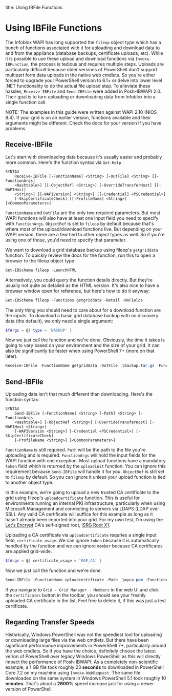 title: Using IBFile Functions

# Using IBFile Functions

The Infoblox WAPI has long supported the `fileop` object type which has a bunch of functions associated with it for uploading and download data to and from the appliance (database backups, certificate uploads, etc). While it is possible to use these upload and download functions via `Invoke-IBFunction`, the process is tedious and requires multiple steps. Uploads are particularly difficult because older versions of PowerShell don't support multipart form data uploads in the native web cmdlets. So you're either forced to upgrade your PowerShell version to 6.1+ or delve into lower level .NET functionality to do the actual file upload step. To alleviate these hassles, `Receive-IBFile` and `Send-IBFile` were added in Posh-IBWAPI 2.0. Their goal is to turn uploading or downloading data from Infoblox into a single function call.

NOTE: The examples in this guide were written against WAPI 2.10 (NIOS 8.4). If your grid is on an earlier version, functions available and their arguments might be different. Check the docs for your version if you have problems.

## Receive-IBFile

Let's start with downloading data because it's usually easier and probably more common. Here's the function syntax via `Get-Help`

```
SYNTAX
    Receive-IBFile [-FunctionName] <String> [-OutFile] <String> [[-FunctionArgs]
    <Hashtable>] [[-ObjectRef] <String>] [-OverrideTransferHost] [[-WAPIHost]
    <String>] [[-WAPIVersion] <String>] [[-Credential] <PSCredential>]
    [-SkipCertificateCheck] [[-ProfileName] <String>] [<CommonParameters>]
```

`FunctionName` and `OutFile` are the only two required parameters. But most WAPI functions will also have at least one input field you need to specify with `FunctionArgs`. `ObjectRef` is set to `fileop` by default because that's where most of the upload/download functions live. But depending on your WAPI version, there are a few tied to other object types as well. So if you're using one of those, you'd need to specify that parameter.

We want to download a grid database backup using fileop's `getgriddata` function. To quickly review the docs for the function, run this to open a browser to the fileop object type:

```powershell
Get-IBSchema fileop -LaunchHTML
```

Alternatively, you could query the function details directly. But they're usually not quite as detailed as the HTML version. It's also nice to have a browser window open for reference, but here's how to do it anyway:

```powershell
Get-IBSchema fileop -Functions getgriddata -Detail -NoFields
```

The only thing you should need to care about for a download function are the inputs. To download a basic grid database backup with no discovery data (the default), we only need a single argument:

```powershell
$fArgs = @{ type = 'BACKUP' }
```

Now we just call the function and we're done. Obviously, the time it takes is going to vary based on your environment and the size of your grid. It can also be significantly be faster when using PowerShell 7+ (more on that later).

```powershell
Receive-IBFile -FunctionName getgriddata -OutFile .\backup.tar.gz -FunctionArgs $fArgs
```

## Send-IBFile

Uploading data isn't that much different than downloading. Here's the function syntax:

```
SYNTAX
    Send-IBFile [-FunctionName] <String> [-Path] <String> [-FunctionArgs
    <Hashtable>] [-ObjectRef <String>] [-OverrideTransferHost] [-WAPIHost <String>]
    [-WAPIVersion <String>] [-Credential <PSCredential>] [-SkipCertificateCheck]
    [-ProfileName <String>] [<CommonParameters>]
```

`FunctionName` is still required. `Path` will be the path to the file you're uploading and is required. `FunctionArgs` will hold the input fields for the WAPI function with one exception. Most upload functions have a mandatory `token` field which is returned by the `uploadinit` function. You can ignore this requirement because `Send-IBFile` will handle it for you. `ObjectRef` is still set to `fileop` by default. So you can ignore it unless your upload function is tied to another object type.

In this example, we're going to upload a new trusted CA certificate to the grid using fileop's `uploadcertificate` function. This is useful for environments running an internal PKI infrastructure, particularly when using Microsoft Management and connecting to servers via LDAPS (LDAP over SSL). Any valid CA certificate will suffice for this example as long as it hasn't already been imported into your grid. For my own test, I'm using the [Let's Encrypt](https://letsencrypt.org) CA's self-signed root, [ISRG Root X1](https://letsencrypt.org/certs/isrgrootx1.pem.txt).

Uploading a CA certificate via `uploadcertificate` requries a single input field, `certificate_usage`. We can ignore `token` because it is automatically handled by the function and we can ignore `member` because CA certificates are applied grid-wide.

```powershell
$fArgs = @{ certificate_usage = 'EAP_CA' }
```

Now we just call the function and we're done.

```powershell
Send-IBFile -FunctionName uploadcertificate -Path .\myca.pem -FunctionArgs $fArgs
```

If you navigate to `Grid - Grid Manager - Members` in the web UI and click the `Certificates` button in the toolbar, you should see your freshly uploaded CA certificate in the list. Feel free to delete it, if this was just a test certificate.


## Regarding Transfer Speeds

Historically, Windows PowerShell was not the speediest tool for uploading or downloading large files via the web cmdlets. But there have been significant performance improvements in PowerShell 7+, particularly around the web cmdlets. So if you have the choice, definitely choose the latest verion of PowerShell over legacy Windows PowerShell as this will directly impact the performance of Posh-IBWAPI. As a completely non-scientific example, a 1 GB file took roughly 23 **seconds** to downloaded in PowerShell Core 7.2 on my machine using `Invoke-WebRequest`. The same file downloaded on the same system in Windows PowerShell 5.1 took roughly 10 **minutes**. That's about a **2600%** speed increase just for using a newer version of PowerShell.
